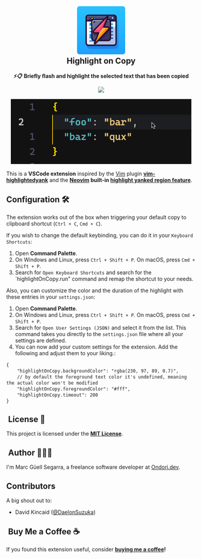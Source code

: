 <h2 align="center"><img src="./images/icon.png" height="128" /><br />Highlight on Copy</h2>
<p align="center"><strong>⚡️📋 Briefly flash and highlight the selected text that has been copied
</strong></p>
<p align=center>
<a href="https://marketplace.visualstudio.com/items?itemName=mguellsegarra.highlight-on-copy"><img src="https://img.shields.io/visual-studio-marketplace/v/mguellsegarra.highlight-on-copy?color=%234c1&label=Visual%20Studio%20Marketplace"></a>
</p>

<p align=center>
<img src="./images/demo.gif" />
</p>

This is a **VSCode extension** inspired by the [Vim](https://www.vim.org/) plugin **[vim-highlightedyank](https://github.com/machakann/vim-highlightedyank)**
 and the
**[Neovim](https://github.com/neovim/neovim) built-in [highlight yanked region feature](https://github.com/neovim/neovim/pull/12279)**.

## Configuration 🛠️

The extension works out of the box when triggering your default copy to clipboard shortcut (`Ctrl + C`, `Cmd + C`).

If you wish to change the default keybinding, you can do it in your `Keyboard Shortcuts`:

1. Open **Command Palette**.
2. On Windows and Linux, press `Ctrl + Shift + P`. On macOS, press `Cmd + Shift + P`.
3. Search for `Open Keyboard Shortcuts` and search for the `highlightOnCopy.run" command and remap the shortcut to your needs.

Also, you can customize the color and the duration of the highlight with these entries in your `settings.json`:

1. Open **Command Palette**.
2. On Windows and Linux, press `Ctrl + Shift + P`. On macOS, press `Cmd + Shift + P`.
3. Search for `Open User Settings (JSON)` and select it from the list. This command takes you directly to the `settings.json` file where all your settings are defined.
4. You can now add your custom settings for the extension. Add the following and adjust them to your liking.:

```jsonc
{
    "highlightOnCopy.backgroundColor": "rgba(230, 97, 89, 0.7)",
    // by default the foreground text color it's undefined, meaning the actual color won't be modified
    "highlightOnCopy.foregroundColor": "#fff",
    "highlightOnCopy.timeout": 200
}
```

##  License 📄

This project is licensed under the [**MIT License**](https://github.com/mguellsegarra/highlight-on-copy/blob/main/LICENSE).

##  Author 🙋🏽‍♂️

I'm Marc Güell Segarra, a freelance software developer at [Ondori.dev](https://ondori.dev).

## Contributors

A big shout out to:

- David Kincaid ([@DaelonSuzuka](https://github.com/DaelonSuzuka))

##  Buy Me a Coffee ☕

If you found this extension useful, consider **[buying me a coffee](https://buymeacoffee.com/mguellsegarra)!**
